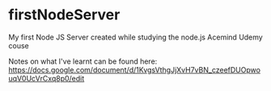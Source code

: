 # firstNodeServer
My first Node JS Server created while studying the node.js Acemind Udemy couse

Notes on what I've learnt can be found here: https://docs.google.com/document/d/1KvgsVthgJjXvH7vBN_czeefDUOpwouqV0UcVrCxq8p0/edit
